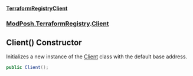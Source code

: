 #### [TerraformRegistryClient](index.md 'index')
### [ModPosh.TerraformRegistry](ModPosh.TerraformRegistry.md 'ModPosh.TerraformRegistry').[Client](ModPosh.TerraformRegistry.Client.md 'ModPosh.TerraformRegistry.Client')

## Client() Constructor

Initializes a new instance of the [Client](ModPosh.TerraformRegistry.Client.md 'ModPosh.TerraformRegistry.Client') class with the default base address.

```csharp
public Client();
```